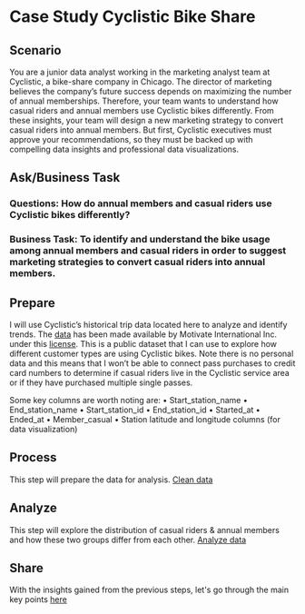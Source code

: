 # Case Study Cyclistic Bike Share

## Scenario 

You are a junior data analyst working in the marketing analyst team at Cyclistic, a bike-share company in Chicago. The director of marketing believes 
the company’s future success depends on maximizing the number of annual memberships. Therefore, your team wants to understand how casual riders and 
annual members use Cyclistic bikes differently. From these insights, your team will design a new marketing strategy to convert casual riders into annual 
members. But first, Cyclistic executives must approve your recommendations, so they must be backed up with compelling data insights and professional data 
visualizations.

## Ask/Business Task

### Questions: How do annual members and casual riders use Cyclistic bikes differently?

### Business Task: To identify and understand the bike usage among annual members and casual riders in order to suggest marketing strategies to convert casual riders into annual members. 

## Prepare

I will use Cyclistic’s historical trip data located here to analyze and identify trends. The [data](http://divvy-tripdata.s3.amazonaws.com/index.html) has been made available by Motivate International Inc. under this [license](https://ride.divvybikes.com/data-license-agreement). This is a public dataset that I can use to explore how different customer types are using Cyclistic bikes. Note there is no personal data and this means that I won’t be able to connect pass purchases to credit card numbers to determine if casual riders live in the Cyclistic service area or if they have purchased multiple single passes. 

Some key columns are worth noting are:
•	Start_station_name
•	End_station_name
•	Start_station_id
•	End_station_id
•	Started_at
•	Ended_at
•	Member_casual
•	Station latitude and longitude columns (for data visualization)

## Process
This step will prepare the data for analysis. 
[Clean data](https://github.com/trangsophienguyen2001/Cyclistic_bike_share/blob/main/Cyclistic_clean_data.Rmd)

## Analyze
This step will explore the distribution of casual riders & annual members and how these two groups differ from each other.
[Analyze data](https://github.com/trangsophienguyen2001/Cyclistic_bike_share/blob/main/Cyclistic_analyze_data.Rmd)

## Share
With the insights gained from the previous steps, let's go through the main key points [here](https://docs.google.com/presentation/d/17uHnHp62iInvIAhA8uz1Fl5SdO9jCgghqKUQjrMqrIU/edit?usp=sharing)
